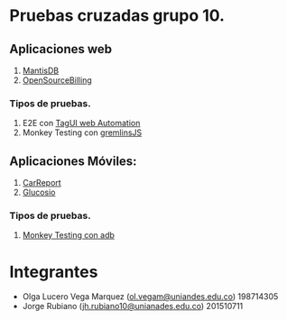 # Pruebas cruzadas grupo 10.

## Aplicaciones web

1. [MantisDB]
2. [OpenSourceBilling]

### Tipos de pruebas.

1. E2E con [TagUI web Automation]
2. Monkey Testing con [gremlinsJS]

## Aplicaciones Móviles:

1. [CarReport]
2. [Glucosio]

### Tipos de pruebas.

1. [Monkey Testing con adb]


# Integrantes
* Olga Lucero Vega Marquez (ol.vegam@uniandes.edu.co) 198714305
* Jorge Rubiano (jh.rubiano10@unianades.edu.co) 201510711

[MantisDB]:https://www.mantisbt.org/
[OpenSourceBilling]:http://opensourcebilling.org/
[CarReport]:https://play.google.com/store/apps/details?id=com.carreport.mobile&hl=es
[Glucosio]:https://play.google.com/store/apps/details?id=org.glucosio.android&hl=es
[gremlinsJS]:https://github.com/marmelab/gremlins.js
[TagUI web Automation]:https://github.com/tebelorg/TagUI
[Monkey Testing con adb]:https://developer.android.com/studio/test/monkey.html
